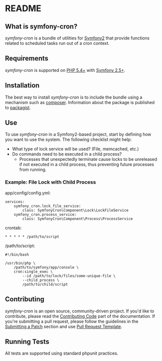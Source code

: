 README
======

What is symfony-cron?
---------------------

*symfony-cron* is a bundle of utilities for [Symfony2][1] that provide
functions related to scheduled tasks run out of a cron context.

Requirements
------------

*symfony-cron* is supported on [PHP 5.4+][2] with [Symfony 2.5+][1].

Installation
------------

The best way to install *symfony-cron* is to include the bundle using a
mechanism such as [composer][3].  Information about the package is
published to [packagist][4].

Use
---

To use *symfony-cron* in a Symfony2-based project, start by defining how
you want to use the system.  The following checklist might help:

* What type of lock service will be used?  (File, memcached, etc.)
* Do commands need to be executed in a child process?
  - Processes that unexpectedly terminate cause locks to be unreleased
    if not executed in a child process, thus preventing future processes
    from running.

### Example: File Lock with Child Process ###

app/config/config.yml:

    services:
        symfony_cron.lock_file_service:
            class: SymfonyCron\Component\Lock\LockFileService
        symfony_cron.process_service:
            class: SymfonyCron\Component\Process\ProcessService

crontab:

    * * * * * /path/to/script

/path/to/script:

    #!/bin/bash

    /usr/bin/php \
        /path/to/symfony/app/console \
        cron:single_exec \
            --id /path/to/lock/files/some-unique-file \
            --child_process \
            /path/to/child/script

Contributing
------------

*symfony-cron* is an open source, community-driven project.  If you'd
like to contribute, please read the [Contributing Code][5] part of the
documentation.  If you're submitting a pull request, please follow the
guidelines in the [Submitting a Patch][6] section and use [Pull Request
Template][7].

Running Tests
-------------

All tests are supported using standard phpunit practices.

[1]: http://symfony.com
[2]: http://php.net
[3]: http://getcomposer.org
[4]: https://packagist.org/
[5]: http://to-be-determined
[6]: http://to-be-determined
[7]: http://to-be-determined
